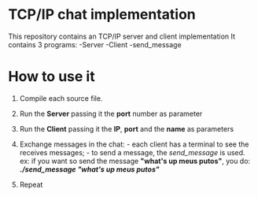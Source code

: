 # TCP/IP chat implementation

This repository contains an TCP/IP server and client implementation
It contains 3 programs:
    -Server
    -Client
    -send_message

# How to use it
  1. Compile each source file.
  2. Run the **Server** passing it the **port** number as parameter
  3. Run the **Client** passing it the **IP**, **port** and the **name** as parameters
  
  4. Exchange messages in the chat:
    - each client has a terminal to see the receives messages;
    - to send a message, the *send_message* is used.
        ex: if you want so send the message **"what's up meus putos"**, you do: ***./send_message "what's up meus putos"***
  5. Repeat
